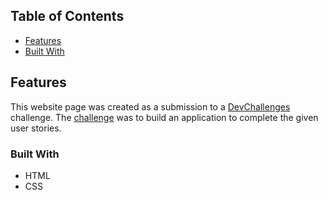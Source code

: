 <!-- TABLE OF CONTENTS -->

## Table of Contents

- [Features](#features)
- [Built With](#built-with)

## Features

<!-- List the features of your application or follow the template. Don't share the figma file here :) -->

This website page was created as a submission to a [DevChallenges](https://devchallenges.io/challenges) challenge. The [challenge](https://devchallenges.io/challenges/wBunSb7FPrIepJZAg0sY) was to build an application to complete the given user stories.

### Built With

<!-- This section should list any major frameworks that you built your project using. Here are a few examples.-->

- HTML
- CSS
